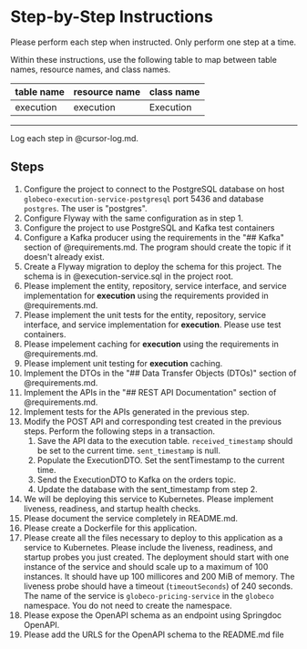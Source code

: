 # Step-by-Step Instructions

Please perform each step when instructed.  Only perform one step at a time.

Within these instructions, use the following table to map between table names, resource names, and class names.

| table name | resource name | class name |
| --- | --- | --- |
| execution | execution | Execution |
---

Log each step in @cursor-log.md.  

## Steps

1. Configure the project to connect to the PostgreSQL database on host `globeco-execution-service-postgresql`  port 5436 and database `postgres`.  The user is  "postgres".  
2. Configure Flyway with the same configuration as in step 1.  
3. Configure the project to use PostgreSQL and Kafka test containers
4. Configure a Kafka producer using the requirements in the "## Kafka" section of @requirements.md.  The program should create the topic if it doesn't already exist.
5. Create a Flyway migration to deploy the schema for this project.  The schema is in @execution-service.sql in the project root.  
6. Please implement the entity, repository, service interface, and service implementation for **execution** using the requirements provided in @requirements.md.  
7. Please implement the unit tests for the entity, repository, service interface, and service implementation for **execution**.  Please use test containers.  
8. Please impelement caching for **execution** using the requirements in @requirements.md. 
9. Please implement unit testing for **execution** caching.  
10. Implement the DTOs in the "## Data Transfer Objects (DTOs)" section of @requirements.md.
11. Implement the APIs in the "## REST API Documentation" section of @requirements.md.
12. Implement tests for the APIs generated in the previous step.
13. Modify the POST API and corresponding test created in the previous steps.  Perform the following steps in a transaction.
    1. Save the API data to the execution table.  `received_timestamp` should be set to the current time.  `sent_timestamp` is null.
    2. Populate the ExecutionDTO.  Set the sentTimestamp to the current time.
    3. Send the ExecutionDTO to Kafka on the orders topic.
    4. Update the database with the sent_timestamp from step 2.
14. We will be deploying this service to Kubernetes.  Please implement liveness, readiness, and startup health checks.  
15. Please document the service completely in README.md.
16. Please create a Dockerfile for this application.  
17. Please create all the files necessary to deploy to this application as a service to Kubernetes.  Please include the liveness, readiness, and startup probes you just created.  The deployment should start with one instance of the service and should scale up to a maximum of 100 instances.  It should have up 100 millicores and 200 MiB of memory.  The liveness probe should have a timeout (`timeoutSeconds`) of 240 seconds.  The name of the service is `globeco-pricing-service` in the `globeco` namespace.  You do not need to create the namespace.
18. Please expose the OpenAPI schema as an endpoint using Springdoc OpenAPI. 
19. Please add the URLS for the OpenAPI schema to the README.md file

